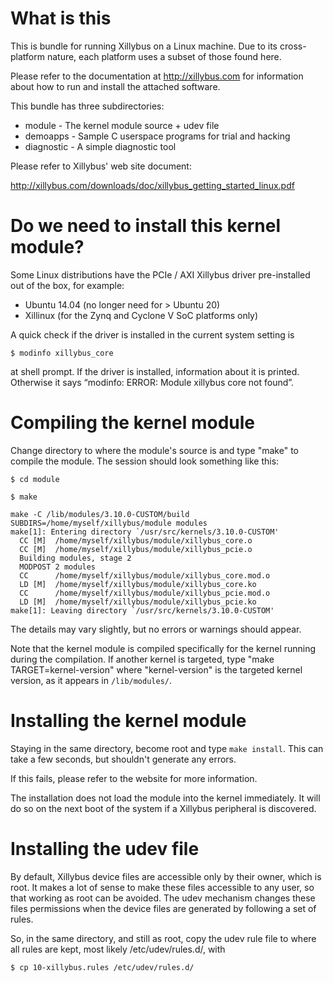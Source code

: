 What is this
================
This is bundle for running Xillybus on a Linux machine. Due to its cross-
platform nature, each platform uses a subset of those found here.

Please refer to the documentation at http://xillybus.com for information
about how to run and install the attached software.

This bundle has three subdirectories:

* module - The kernel module source + udev file
* demoapps - Sample C userspace programs for trial and hacking
* diagnostic - A simple diagnostic tool 

Please refer to Xillybus' web site document:

http://xillybus.com/downloads/doc/xillybus_getting_started_linux.pdf

Do we need to install this kernel module? 
===========================

Some Linux distributions have the PCIe / AXI Xillybus driver pre-installed out of the
box, for example:

- Ubuntu 14.04 (no longer need for > Ubuntu 20)
- Xillinux (for the Zynq and Cyclone V SoC platforms only)

A quick check if the driver is installed in the current system setting is
```
$ modinfo xillybus_core
```

at shell prompt. If the driver is installed, information about it is printed. Otherwise it
says “modinfo: ERROR: Module xillybus core not found”.

Compiling the kernel module
===========================
Change directory to where the module's source is and type "make" to compile
the module. The session should look something like this:

```
$ cd module
```

```
$ make
```

```
make -C /lib/modules/3.10.0-CUSTOM/build SUBDIRS=/home/myself/xillybus/module modules
make[1]: Entering directory `/usr/src/kernels/3.10.0-CUSTOM'
  CC [M]  /home/myself/xillybus/module/xillybus_core.o
  CC [M]  /home/myself/xillybus/module/xillybus_pcie.o
  Building modules, stage 2
  MODPOST 2 modules
  CC      /home/myself/xillybus/module/xillybus_core.mod.o
  LD [M]  /home/myself/xillybus/module/xillybus_core.ko
  CC      /home/myself/xillybus/module/xillybus_pcie.mod.o
  LD [M]  /home/myself/xillybus/module/xillybus_pcie.ko
make[1]: Leaving directory `/usr/src/kernels/3.10.0-CUSTOM'
```

The details may vary slightly, but no errors or warnings should appear.

Note that the kernel module is compiled specifically for the kernel running
during the compilation. If another kernel is targeted, type
"make TARGET=kernel-version" where "kernel-version" is the targeted kernel
version, as it appears in `/lib/modules/`.


Installing the kernel module
============================
Staying in the same directory, become root and type `make install`. This can
take a few seconds, but shouldn't generate any errors.

If this fails, please refer to the website for more information.

The installation does not load the module into the kernel immediately. It will
do so on the next boot of the system if a Xillybus peripheral is discovered.

Installing the udev file
========================

By default, Xillybus device files are accessible only by their owner, which is
root. It makes a lot of sense to make these files accessible to any user, so
that working as root can be avoided. The udev mechanism changes these files
permissions when the device files are generated by following a set of rules.

So, in the same directory, and still as root, copy the udev rule file to where
all rules are kept, most likely /etc/udev/rules.d/, with

```
$ cp 10-xillybus.rules /etc/udev/rules.d/
```


